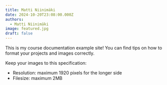 ```yaml
---
title: Matti Niinimäki
date: 2024-10-20T23:08:00.000Z
authors:
  - Matti Niinimäki
image: featured.jpg
draft: false
---
```

This is my course documentation example site! You can find tips on how to format your projects and images correctly.

Keep your images to this specification:

* Resolution: maximum 1920 pixels for the longer side
* Filesize: maximum 2MB

